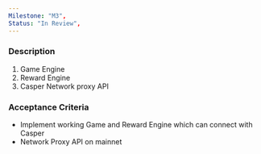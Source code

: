 ```yaml
---
Milestone: "M3",
Status: "In Review",
---
```

<!--lang:en--> 
### Description

1. Game Engine
2. Reward Engine
3. Casper Network proxy API




### Acceptance Criteria
- Implement working Game and Reward Engine which can connect with Casper
- Network Proxy API on mainnet
